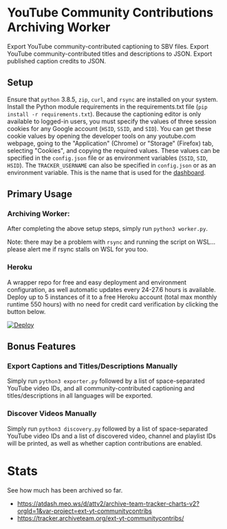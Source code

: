 # YouTube Community Contributions Archiving Worker
Export YouTube community-contributed captioning to SBV files. Export YouTube community-contributed titles and descriptions to JSON. Export published caption credits to JSON.

## Setup
Ensure that `python` 3.8.5, `zip`, `curl`, and `rsync` are installed on your system. Install the Python module requirements in the requirements.txt file (`pip install -r requirements.txt`). Because the captioning editor is only available to logged-in users, you must specify the values of three session cookies for any Google account (`HSID`, `SSID`, and `SID`). You can get these cookie values by opening the developer tools on any youtube.com webpage, going to the "Application" (Chrome) or "Storage" (Firefox) tab, selecting "Cookies", and copying the required values. These values can be specified in the `config.json` file or as environment variables (`SSID`, `SID`, `HSID`). The `TRACKER_USERNAME` can also be specified in `config.json` or as an environment variable. This is the name that is used for the [dashboard](https://tracker.archiveteam.org/ext-yt-communitycontribs/).

## Primary Usage
### Archiving Worker:
After completing the above setup steps, simply run `python3 worker.py`.

Note: there may be a problem with `rsync` and running the script on WSL... please alert me if rsync stalls on WSL for you too.

### Heroku
A wrapper repo for free and easy deployment and environment configuration, as well automatic updates every 24-27.6 hours is available. Deploy up to 5 instances of it to a free Heroku account (total max monthly runtime 550 hours) with no need for credit card verification by clicking the button below.

[![Deploy](https://www.herokucdn.com/deploy/button.svg)](https://heroku.com/deploy?template=https://github.com/Data-Horde/ytcc-archive-heroku)

## Bonus Features
### Export Captions and Titles/Descriptions Manually
Simply run `python3 exporter.py` followed by a list of space-separated YouTube video IDs, and all community-contributed captioning and titles/descriptions in all languages will be exported.

### Discover Videos Manually
Simply run `python3 discovery.py` followed by a list of space-separated YouTube video IDs and a list of discovered video, channel and playlist IDs will be printed, as well as whether caption contributions are enabled.

# Stats
See how much has been archived so far.

* https://atdash.meo.ws/d/attv2/archive-team-tracker-charts-v2?orgId=1&var-project=ext-yt-communitycontribs 
* https://tracker.archiveteam.org/ext-yt-communitycontribs/
